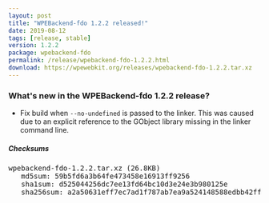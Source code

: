 ```yaml
---
layout: post
title: "WPEBackend-fdo 1.2.2 released!"
date: 2019-08-12
tags: [release, stable]
version: 1.2.2
package: wpebackend-fdo
permalink: /release/wpebackend-fdo-1.2.2.html
download: https://wpewebkit.org/releases/wpebackend-fdo-1.2.2.tar.xz
---
```



### What's new in the WPEBackend-fdo 1.2.2 release?

- Fix build when `--no-undefined` is passed to the linker. This was caused
  due to an explicit reference to the GObject library missing in the linker
  command line.


##### Checksums

<pre>
wpebackend-fdo-1.2.2.tar.xz (26.8KB)
   md5sum: 59b5fd6a3b64fe473458e16913ff9256
   sha1sum: d525044256dc7ee13fd64bc10d3e24e3b980125e
   sha256sum: a2a50631eff7ec7ad1f787ab7ea9a524148588edbb42fff614ee404e1bcc126d
</pre>
